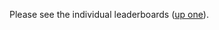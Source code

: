 Please see the individual leaderboards ([up one](https://github.com/microprediction/optimizer-elo-ratings/new/main/results/leaderboards)). 
